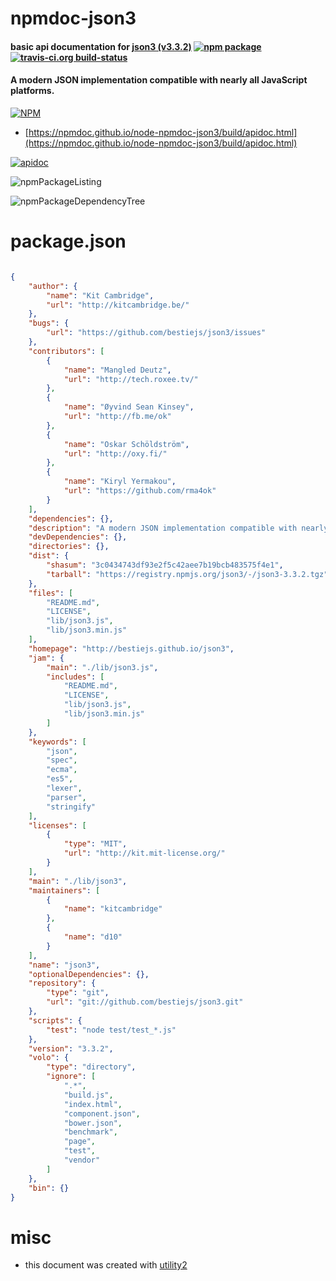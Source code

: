 # npmdoc-json3

#### basic api documentation for  [json3 (v3.3.2)](http://bestiejs.github.io/json3)  [![npm package](https://img.shields.io/npm/v/npmdoc-json3.svg?style=flat-square)](https://www.npmjs.org/package/npmdoc-json3) [![travis-ci.org build-status](https://api.travis-ci.org/npmdoc/node-npmdoc-json3.svg)](https://travis-ci.org/npmdoc/node-npmdoc-json3)

#### A modern JSON implementation compatible with nearly all JavaScript platforms.

[![NPM](https://nodei.co/npm/json3.png?downloads=true&downloadRank=true&stars=true)](https://www.npmjs.com/package/json3)

- [https://npmdoc.github.io/node-npmdoc-json3/build/apidoc.html](https://npmdoc.github.io/node-npmdoc-json3/build/apidoc.html)

[![apidoc](https://npmdoc.github.io/node-npmdoc-json3/build/screenCapture.buildCi.browser.%252Ftmp%252Fbuild%252Fapidoc.html.png)](https://npmdoc.github.io/node-npmdoc-json3/build/apidoc.html)

![npmPackageListing](https://npmdoc.github.io/node-npmdoc-json3/build/screenCapture.npmPackageListing.svg)

![npmPackageDependencyTree](https://npmdoc.github.io/node-npmdoc-json3/build/screenCapture.npmPackageDependencyTree.svg)



# package.json

```json

{
    "author": {
        "name": "Kit Cambridge",
        "url": "http://kitcambridge.be/"
    },
    "bugs": {
        "url": "https://github.com/bestiejs/json3/issues"
    },
    "contributors": [
        {
            "name": "Mangled Deutz",
            "url": "http://tech.roxee.tv/"
        },
        {
            "name": "Øyvind Sean Kinsey",
            "url": "http://fb.me/ok"
        },
        {
            "name": "Oskar Schöldström",
            "url": "http://oxy.fi/"
        },
        {
            "name": "Kiryl Yermakou",
            "url": "https://github.com/rma4ok"
        }
    ],
    "dependencies": {},
    "description": "A modern JSON implementation compatible with nearly all JavaScript platforms.",
    "devDependencies": {},
    "directories": {},
    "dist": {
        "shasum": "3c0434743df93e2f5c42aee7b19bcb483575f4e1",
        "tarball": "https://registry.npmjs.org/json3/-/json3-3.3.2.tgz"
    },
    "files": [
        "README.md",
        "LICENSE",
        "lib/json3.js",
        "lib/json3.min.js"
    ],
    "homepage": "http://bestiejs.github.io/json3",
    "jam": {
        "main": "./lib/json3.js",
        "includes": [
            "README.md",
            "LICENSE",
            "lib/json3.js",
            "lib/json3.min.js"
        ]
    },
    "keywords": [
        "json",
        "spec",
        "ecma",
        "es5",
        "lexer",
        "parser",
        "stringify"
    ],
    "licenses": [
        {
            "type": "MIT",
            "url": "http://kit.mit-license.org/"
        }
    ],
    "main": "./lib/json3",
    "maintainers": [
        {
            "name": "kitcambridge"
        },
        {
            "name": "d10"
        }
    ],
    "name": "json3",
    "optionalDependencies": {},
    "repository": {
        "type": "git",
        "url": "git://github.com/bestiejs/json3.git"
    },
    "scripts": {
        "test": "node test/test_*.js"
    },
    "version": "3.3.2",
    "volo": {
        "type": "directory",
        "ignore": [
            ".*",
            "build.js",
            "index.html",
            "component.json",
            "bower.json",
            "benchmark",
            "page",
            "test",
            "vendor"
        ]
    },
    "bin": {}
}
```



# misc
- this document was created with [utility2](https://github.com/kaizhu256/node-utility2)
